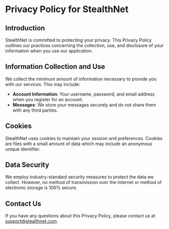 # Privacy Policy for StealthNet

## Introduction
StealthNet is committed to protecting your privacy. This Privacy Policy outlines our practices concerning the collection, use, and disclosure of your information when you use our application.

## Information Collection and Use
We collect the minimum amount of information necessary to provide you with our services. This may include:

- **Account Information**: Your username, password, and email address when you register for an account.
- **Messages**: We store your messages securely and do not share them with any third parties.

## Cookies
StealthNet uses cookies to maintain your session and preferences. Cookies are files with a small amount of data which may include an anonymous unique identifier.

## Data Security
We employ industry-standard security measures to protect the data we collect. However, no method of transmission over the internet or method of electronic storage is 100% secure.

## Contact Us
If you have any questions about this Privacy Policy, please contact us at support@stealthnet.com.